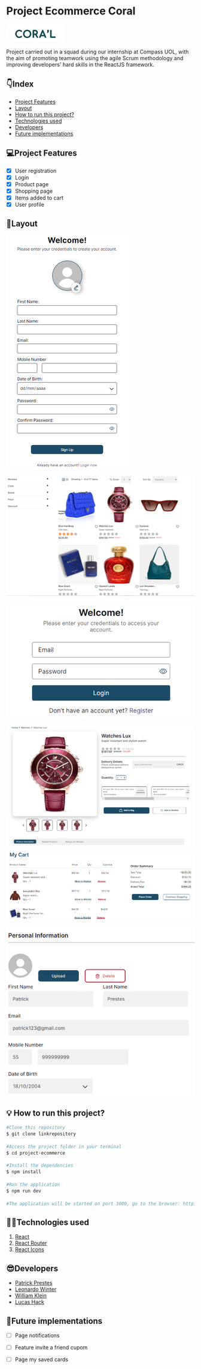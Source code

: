 # Project Ecommerce Coral

![Logo Coral](project-ecommerce/src/assets/README/Logo.png)

Project carried out in a squad during our internship at Compass UOL, with the aim of promoting teamwork using the agile Scrum methodology and improving developers' hard skills in the ReactJS framework.

## 👇Index
- <a href="#💻project-features">Project Features</a>
- <a href="#📱layout">Layout </a>
- <a href="#💡-how-to-run-this-project ">How to run this project? </a>
- <a href="#👨‍💻technologies-used">Technologies used </a>
- <a href="#😎developers">Developers </a>
- <a href="#🚀future-implementations">Future implementations </a>

## 💻Project Features
- [x] User registration
- [x] Login
- [x] Product page
- [x] Shopping page
- [x] Items added to cart
- [x] User profile

## 📱Layout
![tela de cadastro](project-ecommerce/src/assets/README/telaCadastro.png)

![tela de produto](project-ecommerce/src/assets/README/pageProduto.png)

![tela de login](project-ecommerce/src/assets/README/telaLogin.png)

![tela de compra](project-ecommerce/src/assets/README/pageCompra.png)

![produtos na bag](project-ecommerce/src/assets/README/addBag.png)

![perfil do usuario](project-ecommerce/src/assets/README/perfilUsuario.png)

## 💡 How to run this project?

```bash
#Clone this repository
$ git clone linkrepository

#Access the project folder in your terminal
$ cd project-ecommerce

#Install the dependencies
$ npm install

#Run the application
$ npm run dev

#The application will be started on port 3000, go to the browser: http://localhost:3000.

```

## 👨‍💻Technologies used
1. [React](https://pt-br.react.dev/) 
2. [React Router](https://reactrouter.com)
3. [React Icons](https://react-icons.github.io/react-icons)

## 😎Developers
- [Patrick Prestes](https://github.com/Patrick-1810)
- [Leonardo Winter](https://github.com/Leow20)
- [William Klein](https://github.com/William-Klein7)
- [Lucas Hack](https://github.com/lucas-hack)




## 🚀Future implementations
- [ ] Page notifications
- [ ] Feature invite a friend cupom
- [ ] Page my saved cards







